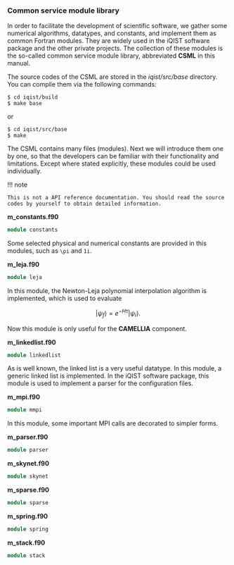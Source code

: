 ### Common service module library

In order to facilitate the development of scientific software, we gather some numerical algorithms, datatypes, and constants, and implement them as common Fortran modules. They are widely used in the iQIST software package and the other private projects. The collection of these modules is the so-called common service module library, abbreviated **CSML** in this manual.

The source codes of the CSML are stored in the *iqist/src/base* directory. You can compile them via the following commands:

```
$ cd iqist/build
$ make base
```

or

```
$ cd iqist/src/base
$ make
```

The CSML contains many files (modules). Next we will introduce them one by one, so that the developers can be familiar with their functionality and limitations. Except where stated explicitly, these modules could be used individually.

!!! note

    This is not a API reference documentation. You should read the source codes by yourself to obtain detailed information.

**m_constants.f90**

```fortran
module constants
```
Some selected physical and numerical constants are provided in this modules, such as ``\pi`` and ``1i``.

**m_leja.f90**

```fortran
module leja
```
In this module, the Newton-Leja polynomial interpolation algorithm is implemented, which is used to evaluate 

```math
|\psi_f\rangle = e^{-H\tau} | \psi_i \rangle.
```

Now this module is only useful for the **CAMELLIA** component.

**m_linkedlist.f90**

```fortran
module linkedlist
```
As is well known, the linked list is a very useful datatype. In this module, a generic linked list is implemented. In the iQIST software package, this module is used to implement a parser for the configuration files.

**m_mpi.f90**

```fortran
module mmpi
```

In this module, some important MPI calls are decorated to simpler forms. 

**m_parser.f90**

```fortran
module parser
```

**m_skynet.f90**

```fortran
module skynet
```

**m_sparse.f90**

```fortran
module sparse
```

**m_spring.f90**

```fortran
module spring
```

**m_stack.f90**

```fortran
module stack
```